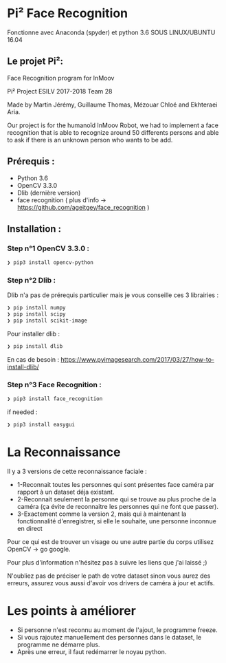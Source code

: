 # Pi² Face Recognition

Fonctionne avec Anaconda (spyder) et python 3.6 SOUS LINUX/UBUNTU 16.04

## Le projet Pi²:

Face Recognition program for InMoov

Pi² Project ESILV 2017-2018 Team 28

Made by Martin Jérémy, Guillaume Thomas, Mézouar Chloé and Ekhteraei Aria.

Our project is for the humanoïd InMoov Robot, we had to implement a face recognition that is able to 
recognize around 50 differents persons and able to ask if there is an unknown person who wants to be add.
     

## Prérequis :

* Python 3.6
* OpenCV 3.3.0
* Dlib (dernière version)
* face recognition ( plus d'info -> https://github.com/ageitgey/face_recognition )

## Installation : 


### Step n°1 OpenCV 3.3.0 : 
```sh
❯ pip3 install opencv-python
```
### Step n°2 Dlib : 

Dlib n'a pas de prérequis particulier mais je vous conseille ces 3 librairies :  
```sh
❯ pip install numpy
❯ pip install scipy
❯ pip install scikit-image
```
Pour installer dlib :
```sh
❯ pip install dlib
```
En cas de besoin : https://www.pyimagesearch.com/2017/03/27/how-to-install-dlib/
### Step n°3 Face Recognition : 
```sh
❯ pip3 install face_recognition
```
if needed :
```sh
❯ pip3 install easygui
```
# La Reconnaissance

Il y a 3 versions de cette reconnaissance faciale :
* 1-Reconnait toutes les personnes qui sont présentes face caméra par rapport à un dataset déja existant.
* 2-Reconnait seulement la personne qui se trouve au plus proche de la caméra (ça évite de reconnaitre les personnes qui ne font que passer).
* 3-Exactement comme la version 2, mais qui à maintenant la fonctionnalité d'enregistrer, si elle le souhaite, une personne inconnue en direct 

Pour ce qui est de trouver un visage ou une autre partie du corps utilisez OpenCV -> go google. 

Pour plus d'information n'hésitez pas à suivre les liens que j'ai laissé ;)

N'oubliez pas de préciser le path de votre dataset sinon vous aurez des erreurs, assurez vous aussi d'avoir vos drivers de caméra à jour et actifs.

# Les points à améliorer

* Si personne n'est reconnu au moment de l'ajout, le programme freeze.
* Si vous rajoutez manuellement des personnes dans le dataset, le programme ne démarre plus.
* Après une erreur, il faut redémarrer le noyau python.

